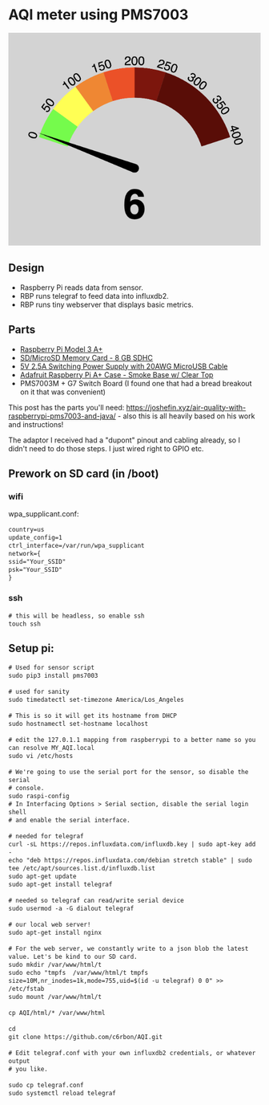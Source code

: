 # AQI meter using PMS7003

![Image of AQI Gauge](aqi-example.png)

## Design

 * Raspberry Pi reads data from sensor.
 * RBP runs telegraf to feed data into influxdb2.
 * RBP runs tiny webserver that displays basic metrics.

## Parts

 * [Raspberry Pi Model 3 A+](https://www.adafruit.com/product/4027)
 * [SD/MicroSD Memory Card - 8 GB SDHC](https://www.adafruit.com/product/1294)
 * [5V 2.5A Switching Power Supply with 20AWG MicroUSB Cable](https://www.adafruit.com/product/1995)
 * [Adafruit Raspberry Pi A+ Case - Smoke Base w/ Clear Top](https://www.adafruit.com/product/2359)
 * PMS7003M + G7 Switch Board (I found one that had a bread breakout on it that was convenient) 
 
This post has the parts you'll need: https://joshefin.xyz/air-quality-with-raspberrypi-pms7003-and-java/ - also this is all heavily based on his work and instructions!

The adaptor I received had a "dupont" pinout and cabling already, so I didn't
need to do those steps. I just wired right to GPIO etc.

## Prework on SD card (in /boot)

### wifi

wpa_supplicant.conf:

```
country=us
update_config=1
ctrl_interface=/var/run/wpa_supplicant
network={
ssid="Your_SSID"
psk="Your_SSID"
}

```


### ssh

```
# this will be headless, so enable ssh
touch ssh
```

## Setup pi:

```
# Used for sensor script
sudo pip3 install pms7003

# used for sanity
sudo timedatectl set-timezone America/Los_Angeles

# This is so it will get its hostname from DHCP
sudo hostnamectl set-hostname localhost

# edit the 127.0.1.1 mapping from raspberrypi to a better name so you can resolve MY_AQI.local
sudo vi /etc/hosts

# We're going to use the serial port for the sensor, so disable the serial
# console.
sudo raspi-config
# In Interfacing Options > Serial section, disable the serial login shell
# and enable the serial interface.

# needed for telegraf
curl -sL https://repos.influxdata.com/influxdb.key | sudo apt-key add -
echo "deb https://repos.influxdata.com/debian stretch stable" | sudo tee /etc/apt/sources.list.d/influxdb.list
sudo apt-get update
sudo apt-get install telegraf

# needed so telegraf can read/write serial device
sudo usermod -a -G dialout telegraf

# our local web server!
sudo apt-get install nginx

# For the web server, we constantly write to a json blob the latest value. Let's be kind to our SD card.
sudo mkdir /var/www/html/t
sudo echo "tmpfs  /var/www/html/t tmpfs size=10M,nr_inodes=1k,mode=755,uid=$(id -u telegraf) 0 0" >> /etc/fstab
sudo mount /var/www/html/t

cp AQI/html/* /var/www/html

cd
git clone https://github.com/c6rbon/AQI.git

# Edit telegraf.conf with your own influxdb2 credentials, or whatever output
# you like.

sudo cp telegraf.conf
sudo systemctl reload telegraf
```



